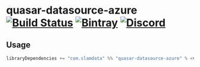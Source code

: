 # quasar-datasource-azure [![Build Status](https://travis-ci.org/slamdata/quasar-datasource-azure.svg?branch=master)](https://travis-ci.org/slamdata/quasar-datasource-azure) [![Bintray](https://img.shields.io/bintray/v/slamdata-inc/maven-public/quasar-datasource-azure.svg)](https://bintray.com/slamdata-inc/maven-public/quasar-datasource-azure) [![Discord](https://img.shields.io/discord/373302030460125185.svg?logo=discord)](https://discord.gg/QNjwCg6)

## Usage

```sbt
libraryDependencies += "com.slamdata" %% "quasar-datasource-azure" % <version>
```
